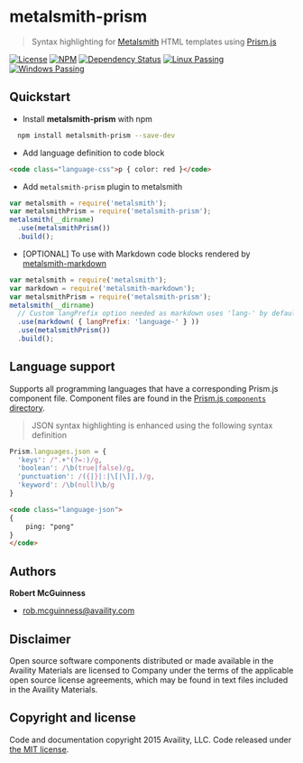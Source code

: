 # metalsmith-prism

> Syntax highlighting for [Metalsmith](http://www.metalsmith.io/) HTML templates using [Prism.js](http://prismjs.com/)

[![License](https://img.shields.io/badge/license-MIT-blue.svg?style=flat-square&label=license)](http://opensource.org/licenses/MIT)
[![NPM](http://img.shields.io/npm/v/metalsmith-prism.svg?style=flat-square&label=npm)](https://npmjs.org/package/metalsmith-prism)
[![Dependency Status](https://img.shields.io/david/Availity/metalsmith-prism.svg?style=flat-square)](https://david-dm.org/Availity/metalsmith-prism)
[![Linux Passing](https://img.shields.io/travis/Availity/metalsmith-prism.svg?style=flat-square&label=linux)](https://travis-ci.org/Availity/metalsmith-prism)
[![Windows Passing](https://img.shields.io/appveyor/ci/robmcguinness/metalsmith-prism.svg?style=flat-square&label=windows)](https://ci.appveyor.com/project/robmcguinness/metalsmith-prism)

## Quickstart

+ Install **metalsmith-prism** with npm

>
``` bash
  npm install metalsmith-prism --save-dev
```

+ Add language definition to code block

>
``` html
<code class="language-css">p { color: red }</code>
```

+ Add `metalsmith-prism` plugin to metalsmith

>
``` js
var metalsmith = require('metalsmith');
var metalsmithPrism = require('metalsmith-prism');
metalsmith(__dirname)
  .use(metalsmithPrism())
  .build();
```

+ [OPTIONAL] To use with Markdown code blocks rendered by [metalsmith-markdown](https://github.com/segmentio/metalsmith-markdown)

>
``` js
var metalsmith = require('metalsmith');
var markdown = require('metalsmith-markdown');
var metalsmithPrism = require('metalsmith-prism');
metalsmith(__dirname)
  // Custom langPrefix option needed as markdown uses 'lang-' by default:
  .use(markdown( { langPrefix: 'language-' } ))
  .use(metalsmithPrism())
  .build();
```

## Language support

Supports all programming languages that have a corresponding Prism.js component file. Component files are found in the [Prism.js `components` directory](https://github.com/PrismJS/prism/tree/master/components).

> JSON syntax highlighting is enhanced using the following syntax definition

>
``` js
Prism.languages.json = {
  'keys': /".+"(?=:)/g,
  'boolean': /\b(true|false)/g,
  'punctuation': /({|}|:|\[|\]|,)/g,
  'keyword': /\b(null)\b/g
}
```
>
```html
<code class="language-json">
{
    ping: "pong"
}
</code>
```


## Authors

**Robert McGuinness**
+ [rob.mcguinness@availity.com](rob.mcguinness@availity.com)

## Disclaimer

Open source software components distributed or made available in the Availity Materials are licensed to Company under the terms of the applicable open source license agreements, which may be found in text files included in the Availity Materials.

## Copyright and license

Code and documentation copyright 2015 Availity, LLC. Code released under [the MIT license](https://github.com/Availity/metalsmith-prism/blob/master/LICENSE).




